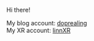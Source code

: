 Hi there!

My blog account: [doprealing](https://github.com/doprealing)<br>
My XR account: [linnXR](https://github.com/linnxr)
